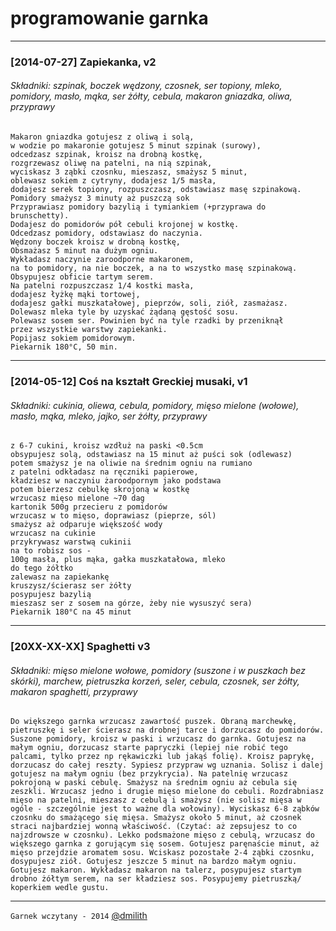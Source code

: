 
# programowanie garnka

---


### [2014-07-27] Zapiekanka, v2
###### Składniki: szpinak, boczek wędzony, czosnek, ser topiony, mleko, pomidory, masło, mąka, ser żółty, cebula, makaron gniazdka, oliwa, przyprawy

```
Makaron gniazdka gotujesz z oliwą i solą,
w wodzie po makaronie gotujesz 5 minut szpinak (surowy),
odcedzasz szpinak, kroisz na drobną kostkę,
rozgrzewasz oliwę na patelni, na nią szpinak,
wyciskasz 3 ząbki czosnku, mieszasz, smażysz 5 minut,
oblewasz sokiem z cytryny, dodajesz 1/5 masła,
dodajesz serek topiony, rozpuszczasz, odstawiasz masę szpinakową.
Pomidory smażysz 3 minuty aż puszczą sok
Przyprawiasz pomidory bazylią i tymiankiem (+przyprawa do brunschetty).
Dodajesz do pomidorów pół cebuli krojonej w kostkę.
Odcedzasz pomidory, odstawiasz do naczynia.
Wędzony boczek kroisz w drobną kostkę,
Obsmażasz 5 minut na dużym ogniu.
Wykładasz naczynie zaroodporne makaronem,
na to pomidory, na nie boczek, a na to wszystko masę szpinakową.
Obsypujesz obficie tartym serem.
Na patelni rozpuszczasz 1/4 kostki masła,
dodajesz łyżkę mąki tortowej,
dodajesz gałki muszkatałowej, pieprzów, soli, ziół, zasmażasz.
Dolewasz mleka tyle by uzyskać żądaną gęstość sosu.
Polewasz sosem ser. Powinien być na tyle rzadki by przeniknął
przez wszystkie warstwy zapiekanki.
Popijasz sokiem pomidorowym.
Piekarnik 180°C, 50 min.
```

---


### [2014-05-12] Coś na kształt Greckiej musaki, v1
###### Składniki: cukinia, oliewa, cebula, pomidory, mięso mielone (wołowe), masło, mąka, mleko, jajko, ser żółty, przyprawy

```
z 6-7 cukini, kroisz wzdłuż na paski <0.5cm
obsypujesz solą, odstawiasz na 15 minut aż puści sok (odlewasz)
potem smażysz je na oliwie na średnim ogniu na rumiano
z patelni odkładasz na ręczniki papierowe,
kładziesz w naczyniu żaroodpornym jako podstawa
potem bierzesz cebulkę skrojoną w kostkę
wrzucasz mięso mielone ~70 dag
kartonik 500g przecieru z pomidorów
wrzucasz w to mięso, doprawiasz (pieprze, sól)
smażysz aż odparuje większość wody
wrzucasz na cukinie
przykrywasz warstwą cukinii
na to robisz sos -
100g masła, plus mąka, gałka muszkatałowa, mleko
do tego żółtko
zalewasz na zapiekankę
kruszysz/ścierasz ser żółty
posypujesz bazylią
mieszasz ser z sosem na górze, żeby nie wysuszyć sera)
Piekarnik 180°C na 45 minut
```


---


### [20XX-XX-XX] Spaghetti v3
###### Składniki: mięso mielone wołowe, pomidory (suszone i w puszkach bez skórki), marchew, pietruszka korzeń, seler, cebula, czosnek, ser żółty, makaron spaghetti, przyprawy

```
Do większego garnka wrzucasz zawartość puszek. Obraną marchewkę, pietruszkę i seler ścierasz na drobnej tarce i dorzucasz do pomidorów. Suszone pomidory, kroisz w paski i wrzucasz do garnka. Gotujesz na małym ogniu, dorzucasz starte papryczki (lepiej nie robić tego palcami, tylko przez np rękawiczki lub jakąś folię). Kroisz paprykę, dorzucasz do całej reszty. Sypiesz przypraw wg uznania. Solisz i dalej gotujesz na małym ogniu (bez przykrycia). Na patelnię wrzucasz pokrojoną w paski cebulę. Smażysz na średnim ogniu aż cebula się zeszkli. Wrzucasz jedno i drugie mięso mielone do cebuli. Rozdrabniasz mięso na patelni, mieszasz z cebulą i smażysz (nie solisz mięsa w ogóle - szczególnie jest to ważne dla wołowiny). Wyciskasz 6-8 ząbków czosnku do smażącego się mięsa. Smażysz około 5 minut, aż czosnek straci najbardziej wonną właściwość. (Czytać: aż zepsujesz to co najzdrowsze w czosnku). Lekko podsmażone mięso z cebulą, wrzucasz do większego garnka z gorującym się sosem. Gotujesz paręnaście minut, aż mięso przejdzie aromatem sosu. Wciskasz pozostałe 2-4 ząbki czosnku, dosypujesz ziół. Gotujesz jeszcze 5 minut na bardzo małym ogniu. Gotujesz makaron. Wykładasz makaron na talerz, posypujesz startym drobno żółtym serem, na ser kładziesz sos. Posypujemy pietruszką/ koperkiem wedle gustu.
```

---


`Garnek wczytany - 2014` [@dmilith](https://twitter.com/dmilith)
